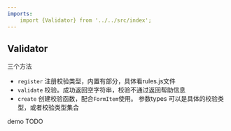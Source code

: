 ```yaml
---
imports:
    import {Validator} from '../../src/index';
---
```

## Validator

三个方法
- `register` 注册校验类型，内置有部分，具体看rules.js文件
- `validate` 校验。成功返回空字符串，校验不通过返回帮助信息
- `create` 创建校验函数，配合`FormItem`使用。 参数types 可以是具体的校验类型，或者校验类型集合

demo TODO